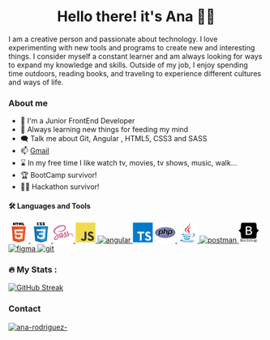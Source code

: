 




<h1 align="center"> Hello there! it's Ana  👋😊</h1> 

I am a creative person and passionate about technology. I love experimenting with new tools and programs to create new and interesting things. I consider myself a constant learner and am always looking for ways to expand my knowledge and skills. Outside of my job, I enjoy spending time outdoors, reading books, and traveling to experience different cultures and ways of life.

<h3 align="left">About me</h3>

<ul>
  <li>👩 I'm a Junior FrontEnd Developer</li>
  <li>🧠 Always learning new things for feeding my mind</li>
  <li>🗨️ Talk me about Git, Angular , HTML5, CSS3 and SASS</li>
  <li>📫 <a href="https://mail.google.com/mail/u/0/#inbox">Gmail</li></a>
  <li>⌛ In my free time I like watch tv, movies, tv shows, music, walk...</li>
  <li>🏆 BootCamp survivor!</li>
  <li>👩‍💻 Hackathon survivor!</li>
  
</ul>
   


 <h4 aling="left">🛠️ Languages and Tools</h4>
 <p align="left">        
   <a href="https://www.w3.org/html/" target="_blank" rel="noreferrer"> <img  src="https://raw.githubusercontent.com/devicons/devicon/master/icons/html5/html5-original-wordmark.svg" alt="html5" width="40" height="40"/> </a> 
  <a href="https://www.w3schools.com/css/" target="_blank" rel="noreferrer"> <img src="https://raw.githubusercontent.com/devicons/devicon/master/icons/css3/css3-original-wordmark.svg" alt="css3" width="40" height="40"/> </a>  
  <a href="https://sass-lang.com" target="_blank" rel="noreferrer"> <img src="https://raw.githubusercontent.com/devicons/devicon/master/icons/sass/sass-original.svg" alt="sass" width="40" height="40"/>
  <a href="https://developer.mozilla.org/en-US/docs/Web/JavaScript" target="_blank" rel="noreferrer"> <img src="https://raw.githubusercontent.com/devicons/devicon/master/icons/javascript/javascript-original.svg" alt="javascript" width="40" height="40"/> </a>
  <a href="https://angular.io" target="_blank" rel="noreferrer">  <img src="https://angular.io/assets/images/logos/angular/angular.svg" alt="angular" width="40" height="40"/> </a>  
  <a href="https://www.typescriptlang.org/" target="_blank" rel="noreferrer"><img src="https://raw.githubusercontent.com/devicons/devicon/master/icons/typescript/typescript-original.svg" alt="typescript" width="40" height="40"/></a>
  <a href="https://www.php.net" target="_blank" rel="noreferrer"> <img src="https://raw.githubusercontent.com/devicons/devicon/master/icons/php/php-original.svg" alt="php" width="40" height="40"/> 
  <a href="https://www.java.com" target="_blank" rel="noreferrer"> <img src="https://raw.githubusercontent.com/devicons/devicon/master/icons/java/java-original.svg" alt="java" width="40" height="40"/>  
  <a href="https://postman.com" target="_blank" rel="noreferrer"> <img src="https://www.vectorlogo.zone/logos/getpostman/getpostman-icon.svg" alt="postman" width="40" height="40"/> </a>   
  <a href="https://getbootstrap.com" target="_blank" rel="noreferrer"> <img src="https://raw.githubusercontent.com/devicons/devicon/master/icons/bootstrap/bootstrap-plain-wordmark.svg" alt="bootstrap" width="40" height="40"/>  
  <a href="https://www.figma.com/" target="_blank" rel="noreferrer"> <img src="https://www.vectorlogo.zone/logos/figma/figma-icon.svg" alt="figma" width="40" height="40"/> </a> 
  <a href="https://git-scm.com/" target="_blank" rel="noreferrer"> <img  src="https://www.vectorlogo.zone/logos/git-scm/git-scm-icon.svg" alt="git" width="40" height="40"/> </a>
  </p>
 
### :fire: My Stats :
  [![GitHub Streak](https://streak-stats.demolab.com?user=kayyra&theme=transparent)](https://git.io/streak-stats)
  <h3 align="left">Contact </h3>
   
  <p align="left">
  <a href="" target="blank"><img align="center" src="https://raw.githubusercontent.com/rahuldkjain/github-profile-readme-generator/master/src/images/icons/Social/linked-in-alt.svg" alt="ana-rodriguez-" height="30" width="40" />
</a>
</p> 
   
   
  
  
  
  
